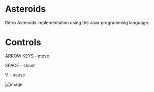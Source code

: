 # Asteroids
Retro Asteroids implementation using the Java programming language.
# Controls
ARROW KEYS - move

SPACE - shoot

V - pause


![image](https://user-images.githubusercontent.com/29361692/38037858-ad50d9e2-32a1-11e8-951c-1b825ce3bcaf.png)

